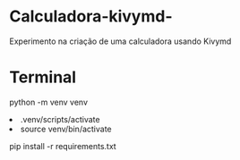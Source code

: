 # Calculadora-kivymd-
Experimento na criação de uma calculadora usando Kivymd

# Terminal

python -m venv venv

<li>.venv/scripts/activate
<li>source venv/bin/activate

pip install -r requirements.txt

